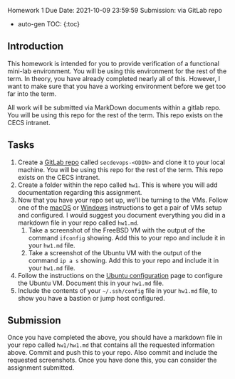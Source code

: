 Homework 1
Due Date: 2021-10-09 23:59:59
Submission: via GitLab repo

* auto-gen TOC:
{:toc}

## Introduction

This homework is intended for you to provide verification of a functional mini-lab environment. You will be using this environment for the rest of the term. In theory, you have already completed nearly all of this. However, I want to make sure that you have a working environment before we get too far into the term.

All work will be submitted via MarkDown documents within a gitlab repo. You will be using this repo for the rest of the term. This repo exists on the CECS intranet.

## Tasks

1. Create a [GitLab repo](https://gitlab.cecs.pdx.edu/) called `secdevops-<ODIN>` and clone it to your local machine. You will be using this repo for the rest of the term. This repo exists on the CECS intranet.
1. Create a folder within the repo called `hw1`. This is where you will add documentation regarding this assignment.
1. Now that you have your repo set up, we'll be turning to the VMs. Follow one of the [macOS](../vms_on_macos.md) or [Windows](../hyper-v.md) instructions to get a pair of VMs setup and configured. I would suggest you document everything you did in a markdown file in your repo called `hw1.md`.
   1. Take a screenshot of the FreeBSD VM with the output of the command `ifconfig` showing. Add this to your repo and include it in your `hw1.md` file.
   1. Take a screenshot of the Ubuntu VM with the output of the command `ip a s` showing. Add this to your repo and include it in your `hw1.md` file.
1. Follow the instructions on the [Ubuntu configuration](../ubuntu.md) page to configure the Ubuntu VM. Document this in your `hw1.md` file.
1. Include the contents of your `~/.ssh/config` file in your `hw1.md` file, to show you have a bastion or jump host configured.

## Submission

Once you have completed the above, you should have a markdown file in your repo called `hw1/hw1.md` that contains all the requested information above. Commit and push this to your repo. Also commit and include the requested screenshots. Once you have done this, you can consider the assignment submitted.